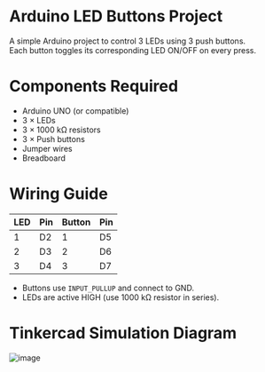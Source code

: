 # Arduino LED Buttons Project
A simple Arduino project to control 3 LEDs using 3 push buttons.  
Each button toggles its corresponding LED ON/OFF on every press.

# Components Required
- Arduino UNO (or compatible)
- 3 × LEDs
- 3 × 1000 kΩ resistors
- 3 × Push buttons
- Jumper wires
- Breadboard

# Wiring Guide
| LED | Pin | Button | Pin |
|-----|-----|--------|-----|
| 1   | D2  | 1      | D5  |
| 2   | D3  | 2      | D6  |
| 3   | D4  | 3      | D7  |
- Buttons use `INPUT_PULLUP` and connect to GND.
- LEDs are active HIGH (use 1000 kΩ resistor in series).

# Tinkercad Simulation Diagram
![image](Button_Led.jpg)

